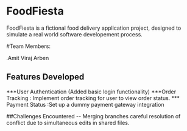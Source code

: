 # FoodFiesta
FoodFiesta is a fictional food delivery application project, designed to simulate a real world software developement process.

#Team Members:

 .Amit
 Viraj
 Arben

## Features Developed

***User Authentication (Added basic login functionality)
***Order Tracking : Implement order tracking for user to view order status.
*** Payment Status :Set up a dummy payment gateway integration

##Challenges Encountered
-- Merging branches careful resolution of conflict due to simultaneous edits in shared files.